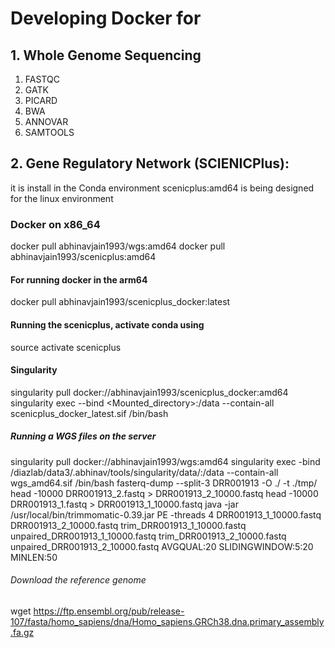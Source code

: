 # Developing Docker for

## 1. Whole Genome Sequencing

1. FASTQC
2. GATK
3. PICARD
4. BWA
5. ANNOVAR
6. SAMTOOLS

## 2. Gene Regulatory Network (SCIENICPlus):

it is install in the Conda environment
scenicplus:amd64 is being designed for the linux environment

### Docker on x86_64

docker pull abhinavjain1993/wgs:amd64
docker pull abhinavjain1993/scenicplus:amd64

#### For running docker in the arm64

docker pull abhinavjain1993/scenicplus_docker:latest

#### Running the scenicplus, activate conda using

source activate scenicplus

#### Singularity

singularity pull docker://abhinavjain1993/scenicplus_docker:amd64
singularity exec --bind <Mounted_directory>:/data --contain-all scenicplus_docker_latest.sif /bin/bash

##### Running a WGS files on the server

singularity pull docker://abhinavjain1993/wgs:amd64
singularity exec -bind /diazlab/data3/.abhinav/tools/singularity/data/:/data --contain-all wgs_amd64.sif /bin/bash
fasterq-dump --split-3 DRR001913 -O ./ -t ./tmp/
head -10000 DRR001913_2.fastq > DRR001913_2_10000.fastq
head -10000 DRR001913_1.fastq > DRR001913_1_10000.fastq
java -jar /usr/local/bin/trimmomatic-0.39.jar PE -threads 4 DRR001913_1_10000.fastq DRR001913_2_10000.fastq trim_DRR001913_1_10000.fastq unpaired_DRR001913_1_10000.fastq trim_DRR001913_2_10000.fastq unpaired_DRR001913_2_10000.fastq AVGQUAL:20 SLIDINGWINDOW:5:20 MINLEN:50

###### Download the reference genome

wget https://ftp.ensembl.org/pub/release-107/fasta/homo_sapiens/dna/Homo_sapiens.GRCh38.dna.primary_assembly.fa.gz
